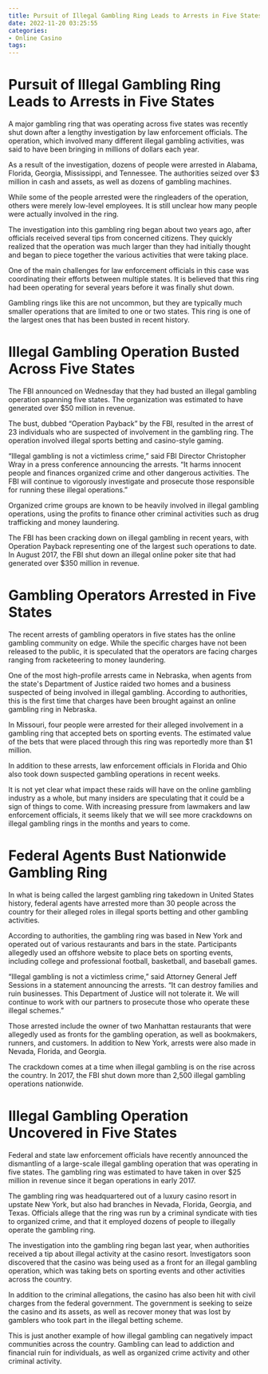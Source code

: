 ```yaml
---
title: Pursuit of Illegal Gambling Ring Leads to Arrests in Five States
date: 2022-11-20 03:25:55
categories:
- Online Casino
tags:
---
```



#  Pursuit of Illegal Gambling Ring Leads to Arrests in Five States

A major gambling ring that was operating across five states was recently shut down after a lengthy investigation by law enforcement officials. The operation, which involved many different illegal gambling activities, was said to have been bringing in millions of dollars each year.

As a result of the investigation, dozens of people were arrested in Alabama, Florida, Georgia, Mississippi, and Tennessee. The authorities seized over $3 million in cash and assets, as well as dozens of gambling machines.

While some of the people arrested were the ringleaders of the operation, others were merely low-level employees. It is still unclear how many people were actually involved in the ring.

The investigation into this gambling ring began about two years ago, after officials received several tips from concerned citizens. They quickly realized that the operation was much larger than they had initially thought and began to piece together the various activities that were taking place.

One of the main challenges for law enforcement officials in this case was coordinating their efforts between multiple states. It is believed that this ring had been operating for several years before it was finally shut down.

Gambling rings like this are not uncommon, but they are typically much smaller operations that are limited to one or two states. This ring is one of the largest ones that has been busted in recent history.

#  Illegal Gambling Operation Busted Across Five States

The FBI announced on Wednesday that they had busted an illegal gambling operation spanning five states. The organization was estimated to have generated over $50 million in revenue.

The bust, dubbed “Operation Payback” by the FBI, resulted in the arrest of 23 individuals who are suspected of involvement in the gambling ring. The operation involved illegal sports betting and casino-style gaming.

“Illegal gambling is not a victimless crime,” said FBI Director Christopher Wray in a press conference announcing the arrests. “It harms innocent people and finances organized crime and other dangerous activities. The FBI will continue to vigorously investigate and prosecute those responsible for running these illegal operations.”

Organized crime groups are known to be heavily involved in illegal gambling operations, using the profits to finance other criminal activities such as drug trafficking and money laundering.

The FBI has been cracking down on illegal gambling in recent years, with Operation Payback representing one of the largest such operations to date. In August 2017, the FBI shut down an illegal online poker site that had generated over $350 million in revenue.

#  Gambling Operators Arrested in Five States

The recent arrests of gambling operators in five states has the online gambling community on edge. While the specific charges have not been released to the public, it is speculated that the operators are facing charges ranging from racketeering to money laundering.

One of the most high-profile arrests came in Nebraska, when agents from the state's Department of Justice raided two homes and a business suspected of being involved in illegal gambling. According to authorities, this is the first time that charges have been brought against an online gambling ring in Nebraska.

In Missouri, four people were arrested for their alleged involvement in a gambling ring that accepted bets on sporting events. The estimated value of the bets that were placed through this ring was reportedly more than $1 million.

In addition to these arrests, law enforcement officials in Florida and Ohio also took down suspected gambling operations in recent weeks.

It is not yet clear what impact these raids will have on the online gambling industry as a whole, but many insiders are speculating that it could be a sign of things to come. With increasing pressure from lawmakers and law enforcement officials, it seems likely that we will see more crackdowns on illegal gambling rings in the months and years to come.

#  Federal Agents Bust Nationwide Gambling Ring

In what is being called the largest gambling ring takedown in United States history, federal agents have arrested more than 30 people across the country for their alleged roles in illegal sports betting and other gambling activities.

According to authorities, the gambling ring was based in New York and operated out of various restaurants and bars in the state. Participants allegedly used an offshore website to place bets on sporting events, including college and professional football, basketball, and baseball games.

“Illegal gambling is not a victimless crime,” said Attorney General Jeff Sessions in a statement announcing the arrests. “It can destroy families and ruin businesses. This Department of Justice will not tolerate it. We will continue to work with our partners to prosecute those who operate these illegal schemes.”

Those arrested include the owner of two Manhattan restaurants that were allegedly used as fronts for the gambling operation, as well as bookmakers, runners, and customers. In addition to New York, arrests were also made in Nevada, Florida, and Georgia.

The crackdown comes at a time when illegal gambling is on the rise across the country. In 2017, the FBI shut down more than 2,500 illegal gambling operations nationwide.

#  Illegal Gambling Operation Uncovered in Five States

Federal and state law enforcement officials have recently announced the dismantling of a large-scale illegal gambling operation that was operating in five states. The gambling ring was estimated to have taken in over $25 million in revenue since it began operations in early 2017.

The gambling ring was headquartered out of a luxury casino resort in upstate New York, but also had branches in Nevada, Florida, Georgia, and Texas. Officials allege that the ring was run by a criminal syndicate with ties to organized crime, and that it employed dozens of people to illegally operate the gambling ring.

The investigation into the gambling ring began last year, when authorities received a tip about illegal activity at the casino resort. Investigators soon discovered that the casino was being used as a front for an illegal gambling operation, which was taking bets on sporting events and other activities across the country.

In addition to the criminal allegations, the casino has also been hit with civil charges from the federal government. The government is seeking to seize the casino and its assets, as well as recover money that was lost by gamblers who took part in the illegal betting scheme.

This is just another example of how illegal gambling can negatively impact communities across the country. Gambling can lead to addiction and financial ruin for individuals, as well as organized crime activity and other criminal activity.